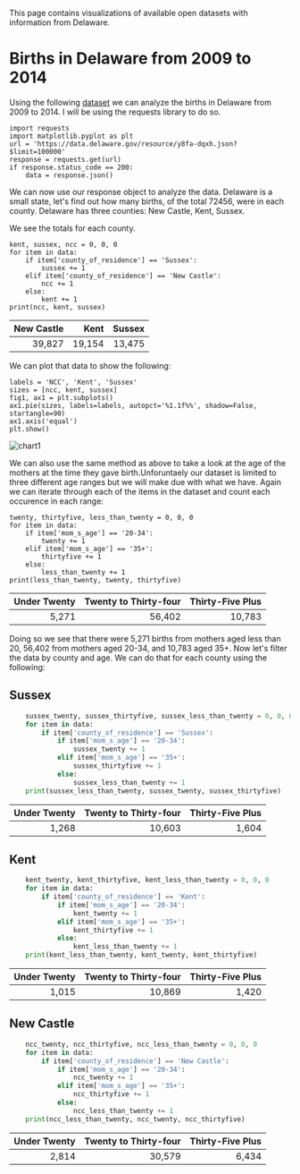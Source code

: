This page contains visualizations of available open datasets with information from Delaware.

# Births in Delaware from 2009 to 2014

Using the following [dataset](https://dev.socrata.com/foundry/data.delaware.gov/y8fa-dqxh) we can analyze the births in Delaware from 2009 to 2014. I will be using the requests library to do so.

    import requests
    import matplotlib.pyplot as plt
    url = 'https://data.delaware.gov/resource/y8fa-dqxh.json?$limit=100000'
    response = requests.get(url)
    if response.status_code == 200:
        data = response.json()

We can now use our response object to analyze the data. Delaware is a small state, let's find out how many births, of the total 72456, were in each county. Delaware has three counties: New Castle, Kent, Sussex.


We see the totals for each county.


    kent, sussex, ncc = 0, 0, 0
    for item in data:
        if item['county_of_residence'] == 'Sussex':
            sussex += 1
        elif item['county_of_residence'] == 'New Castle':
            ncc += 1
        else:
            kent += 1
    print(ncc, kent, sussex)
    
New Castle | Kent | Sussex    
---: | ---: | ---:
39,827 | 19,154 | 13,475



We can plot that data to show the following:


    labels = 'NCC', 'Kent', 'Sussex'
    sizes = [ncc, kent, sussex]
    fig1, ax1 = plt.subplots()
    ax1.pie(sizes, labels=labels, autopct='%1.1f%%', shadow=False, startangle=90)
    ax1.axis('equal')
    plt.show()
    
![chart1](http://i.imgur.com/5qki6p6.png)


We can also use the same method as above to take a look at the age of the mothers at the time they gave birth.Unforuntaely our dataset is limited to three different age ranges but we will make due with what we have. Again we can iterate through each of the items in the dataset and count each occurence in each range:

    twenty, thirtyfive, less_than_twenty = 0, 0, 0
    for item in data:
        if item['mom_s_age'] == '20-34':
            twenty += 1
        elif item['mom_s_age'] == '35+':
            thirtyfive += 1
        else:
            less_than_twenty += 1
    print(less_than_twenty, twenty, thirtyfive)
    
Under Twenty | Twenty to Thirty-four | Thirty-Five Plus    
---: | ---: | ---:
5,271 | 56,402 | 10,783

    
Doing so we see that there were 5,271 births from mothers aged less than 20, 56,402 from mothers aged 20-34, and 10,783 aged 35+. Now let's filter the data by county and age. We can do that for each county using the following:
## Sussex
```python
    sussex_twenty, sussex_thirtyfive, sussex_less_than_twenty = 0, 0, 0
    for item in data:
        if item['county_of_residence'] == 'Sussex':
            if item['mom_s_age'] == '20-34':
                sussex_twenty += 1
            elif item['mom_s_age'] == '35+':
                sussex_thirtyfive += 1
            else:
                sussex_less_than_twenty += 1
    print(sussex_less_than_twenty, sussex_twenty, sussex_thirtyfive)
```

Under Twenty | Twenty to Thirty-four | Thirty-Five Plus    
---: | ---: | ---:
1,268 | 10,603 | 1,604


## Kent
```python
    kent_twenty, kent_thirtyfive, kent_less_than_twenty = 0, 0, 0
    for item in data:
        if item['county_of_residence'] == 'Kent':
            if item['mom_s_age'] == '20-34':
                kent_twenty += 1
            elif item['mom_s_age'] == '35+':
                kent_thirtyfive += 1
            else:
                kent_less_than_twenty += 1
    print(kent_less_than_twenty, kent_twenty, kent_thirtyfive)
```

Under Twenty | Twenty to Thirty-four | Thirty-Five Plus    
---: | ---: | ---:
1,015 | 10,869 | 1,420


## New Castle
```python
    ncc_twenty, ncc_thirtyfive, ncc_less_than_twenty = 0, 0, 0
    for item in data:
        if item['county_of_residence'] == 'New Castle':
            if item['mom_s_age'] == '20-34':
                ncc_twenty += 1
            elif item['mom_s_age'] == '35+':
                ncc_thirtyfive += 1
            else:
                ncc_less_than_twenty += 1
    print(ncc_less_than_twenty, ncc_twenty, ncc_thirtyfive)
```

Under Twenty | Twenty to Thirty-four | Thirty-Five Plus    
---: | ---: | ---:
2,814 | 30,579 | 6,434

